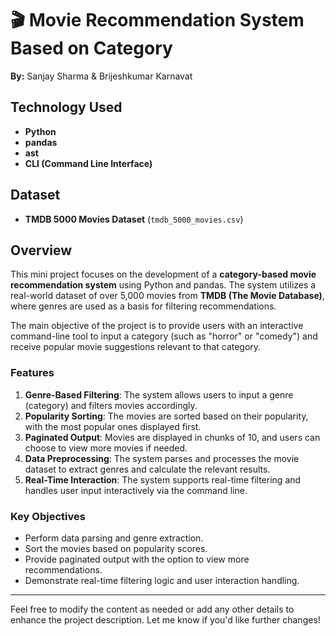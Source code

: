 # 🎬 Movie Recommendation System Based on Category

**By:** Sanjay Sharma & Brijeshkumar Karnavat

## Technology Used

- **Python**
- **pandas**
- **ast**
- **CLI (Command Line Interface)**

## Dataset

- **TMDB 5000 Movies Dataset** (`tmdb_5000_movies.csv`)

## Overview

This mini project focuses on the development of a **category-based movie recommendation system** using Python and pandas. The system utilizes a real-world dataset of over 5,000 movies from **TMDB (The Movie Database)**, where genres are used as a basis for filtering recommendations.

The main objective of the project is to provide users with an interactive command-line tool to input a category (such as "horror" or "comedy") and receive popular movie suggestions relevant to that category. 

### Features

1. **Genre-Based Filtering**: The system allows users to input a genre (category) and filters movies accordingly.
2. **Popularity Sorting**: The movies are sorted based on their popularity, with the most popular ones displayed first.
3. **Paginated Output**: Movies are displayed in chunks of 10, and users can choose to view more movies if needed.
4. **Data Preprocessing**: The system parses and processes the movie dataset to extract genres and calculate the relevant results.
5. **Real-Time Interaction**: The system supports real-time filtering and handles user input interactively via the command line.

### Key Objectives

- Perform data parsing and genre extraction.
- Sort the movies based on popularity scores.
- Provide paginated output with the option to view more recommendations.
- Demonstrate real-time filtering logic and user interaction handling.

---

Feel free to modify the content as needed or add any other details to enhance the project description. Let me know if you'd like further changes!
